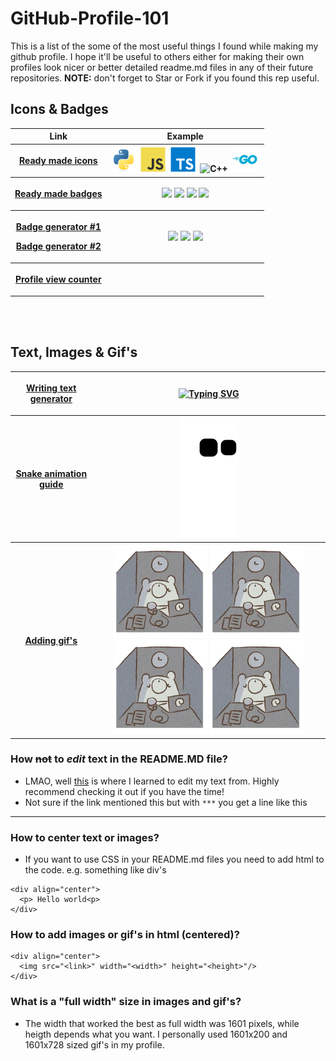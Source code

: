      

# GitHub-Profile-101

This is a list of the some of the most useful things I found while making my github profile. I hope it'll be useful to others either for making their own profiles look nicer or better detailed readme.md files in any of their future repositories. **NOTE:** don't forget to Star or Fork if you found this rep useful.

## Icons & Badges
<div align="center">
  <table>
    <tr>
      <th>Link</th>
      <th>Example</th>
    </tr>
    <tr>
      <th>
        <a href="https://github.com/devicons/devicon/tree/master/icons">
          <p>Ready made icons</p>
      </th>
      <th>
        <img src="https://github.com/devicons/devicon/blob/master/icons/python/python-original.svg" title="Python" alt="Python" width="40" height="40"/>&nbsp; <img src="https://github.com/devicons/devicon/blob/master/icons/javascript/javascript-original.svg" title="JavaScript" alt="JavaScript" width="40" height="40"/>&nbsp; <img src="https://github.com/devicons/devicon/blob/master/icons/typescript/typescript-original.svg" title="typescript" alt="typescript" width="40" height="40"/>&nbsp; <img src="https://github.com/isocpp/logos/blob/master/cpp_logo.png" title="C++" alt="C++" width="40" height="40"/>&nbsp; <img src="https://github.com/devicons/devicon/blob/master/icons/go/go-original-wordmark.svg" title="Go" alt="Go" width="40" height="40"/>&nbsp;
      </th>
    </tr>
    <tr>
      <th>
        <a href="https://github.com/Ileriayo/markdown-badges/blob/master/README.md">
          <p>Ready made badges</p>
      </th>
      <th>
        <img src="https://img.shields.io/badge/Discord-%237289DA.svg?style=for-the-badge&logo=discord&logoColor=white"/> <img src="https://img.shields.io/badge/-Stackoverflow-FE7A16?style=for-the-badge&logo=stack-overflow&logoColor=white"/> <img src="https://img.shields.io/badge/react-%2320232a.svg?style=for-the-badge&logo=react&logoColor=%2361DAFB"/> <img src="https://img.shields.io/badge/php-%23777BB4.svg?style=for-the-badge&logo=php&logoColor=white"/>
      </th> 
    </tr>
    <tr>
      <th> 
        <a href="https://shields.io/">
          <p>Badge generator #1 </p>
        <a href="https://michaelcurrin.github.io/badge-generator/#/">
          <p>Badge generator #2 </p>
      </th>
      <th> 
        <img src="https://img.shields.io/github/package-json/dependency-version/MichaelCurrin/badge-generator/vue?logo=vue.js&logoColor=white"/> <img src="https://img.shields.io/badge/Python->=3.6-blue?logo=python&logoColor=white"/> <img src="https://img.shields.io/badge/Maintained-yes-green"/>
      </th>
    </tr>
    <tr>
      <th>
        <a href="https://github.com/antonkomarev/github-profile-views-counter">
          <p>Profile view counter</p>
      </th>
      <th>
        <img src="https://komarev.com/ghpvc/?username=em1e&style=flat-square&color=E1306C" alt=""/> <img src="https://komarev.com/ghpvc/?username=antonkomarev&style=flat-square&color=yellow" alt=""/>
      </th>
    </tr>
  </table>
</div>
<br></br>

## Text, Images & Gif's
<div align="center">
  <table>
    <tr>
      <th>
        <a href="https://readme-typing-svg.herokuapp.com/demo/">
          <p>Writing text generator</p>
      </th>
      <th>
        <a href="https://git.io/typing-svg"><img src="https://readme-typing-svg.herokuapp.com?font=Fira+Code&duration=1500&pause=1000&color=46D3F7&center=true&multiline=true&width=435&height=70&lines=This+is+a+magical+text+generator%2C;you+can+edit+many+things!!" alt="Typing SVG" /></a>
      </th>
    </tr>
    <tr>
      <th>
        <a href="https://blog.arnabghosh.me/add-github-dark-snake-animation-readme">
          <p>Snake animation guide</p>
      </th>
      <th> 
        <img src="https://github.com/em1e/em1e/blob/output/github-contribution-grid-snake.svg"/>
      </th>
    </tr>
    <tr>
      <th>
        <a href="https://stackoverflow.com/questions/34341808/is-there-a-way-to-add-a-gif-to-a-markdown-file">
          <p>Adding gif's</p>
      </th>
      <th>
        <img src="https://raw.githubusercontent.com/em1e/em1e/main/banners/200w-1.webp" width="150"/> <img src="https://raw.githubusercontent.com/em1e/em1e/main/banners/200w-1.webp" width="150"/> <img src="https://raw.githubusercontent.com/em1e/em1e/main/banners/200w-1.webp" width="150"/> <img src="https://raw.githubusercontent.com/em1e/em1e/main/banners/200w-1.webp" width="150"/>
      </th>
    </tr>
  </table>
</div>


### How ~~not~~ to *edit* text in the **README.MD** file?
- LMAO, well [this](https://docs.github.com/en/get-started/writing-on-github/getting-started-with-writing-and-formatting-on-github/basic-writing-and-formatting-syntax) is where I learned to edit my text from. Highly recommend checking it out if you have the time!
- Not sure if the link mentioned this but with `***` you get a line like this
***

### How to center text or images? 
- If you want to use CSS in your README.md files you need to add html to the code. e.g. something like div's 
```
<div align="center">
  <p> Hello world<p>
</div>
```


### How to add images or gif's in html (centered)?
```
<div align="center">
  <img src="<link>" width="<width>" height="<height>"/>
</div>
```

### What is a "full width" size in images and gif's?
- The width that worked the best as full width was 1601 pixels, while heigth depends what you want. I personally used 1601x200 and 1601x728 sized gif's in my profile.
